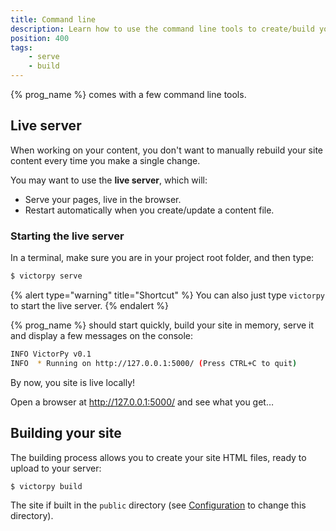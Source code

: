 ```yaml
---
title: Command line
description: Learn how to use the command line tools to create/build your site.
position: 400
tags:
    - serve
    - build
---
```


{% prog_name %} comes with a few command line tools.

## Live server

When working on your content, you don't want to manually rebuild your site content every time you make a single change.

You may want to use the **live server**, which will:

- Serve your pages, live in the browser.
- Restart automatically when you create/update a content file.

### Starting the live server

In a terminal, make sure you are in your project root folder, and then type:

```bash
$ victorpy serve
```

{% alert type="warning" title="Shortcut" %}
You can also just type ```victorpy``` to start the live server.
{% endalert %}

{% prog_name %} should start quickly, build your site in memory, serve it and display a few messages on the console:

```bash
INFO VictorPy v0.1
INFO  * Running on http://127.0.0.1:5000/ (Press CTRL+C to quit)
```

By now, you site is live locally!

Open a browser at http://127.0.0.1:5000/ and see what you get…

## Building your site

The building process allows you to create your site HTML files, ready to upload to your server:

```bash
$ victorpy build
```

The site if built in the `public` directory (see [Configuration](/getting-started/configuration/) to change this directory).

